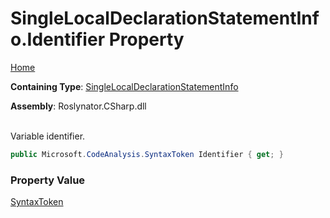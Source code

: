 # SingleLocalDeclarationStatementInfo\.Identifier Property

[Home](../../../../../README.md)

**Containing Type**: [SingleLocalDeclarationStatementInfo](../README.md)

**Assembly**: Roslynator\.CSharp\.dll

\
Variable identifier\.

```csharp
public Microsoft.CodeAnalysis.SyntaxToken Identifier { get; }
```

### Property Value

[SyntaxToken](https://docs.microsoft.com/en-us/dotnet/api/microsoft.codeanalysis.syntaxtoken)

